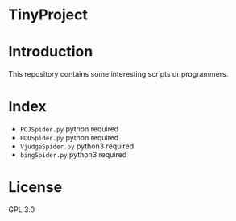 # TinyProject

# Introduction
This repository contains some interesting scripts or programmers. 


# Index
* `POJSpider.py` python required
* `HDUSpider.py` python required
* `VjudgeSpider.py` python3 required
* `bingSpider.py` python3 required

# License
GPL 3.0
